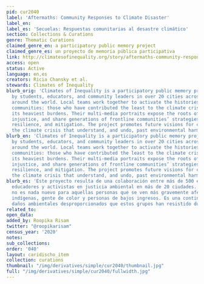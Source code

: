 ```yaml
---
pid: cur2040
label: 'Aftermaths: Community Responses to Climate Disaster'
label_en:
label_es: 'Secuelas: Respuestas comunitarias al desastre climático'
section: Collections & Curations
genre: Thematic Curations
claimed_genre_en: a participatory public memory project
claimed_genre_es: un proyecto de memoria pública participativa
link: http://climatesofinequality.org/story/aftermaths-community-responses-to-climate-disaster/
access: open
status: Active
language: en,es
creators: Ricia Chansky et al.
stewards: Climates of Inequality
blurb_orig: 'Climates of Inequality is a participatory public memory project created
  by students, educators, and community leaders in over 20 cities across the US and
  around the world. Local teams work together to activate the histories of “frontline”
  communities: those who have contributed the least to the climate crisis but bear
  its heaviest burdens. Their multi-media portraits expose the roots of current environmental
  injustice, and share generations of frontline communities’ strategies for resistance,
  resilience, and mitigation. The project promotes future visions for confronting
  the climate crisis that understand, and undo, past environmental harms. '
blurb_en: 'Climates of Inequality is a participatory public memory project created
  by students, educators, and community leaders in over 20 cities across the US and
  around the world. Local teams work together to activate the histories of “frontline”
  communities: those who have contributed the least to the climate crisis but bear
  its heaviest burdens. Their multi-media portraits expose the roots of current environmental
  injustice, and share generations of frontline communities’ strategies for resistance,
  resilience, and mitigation. The project promotes future visions for confronting
  the climate crisis that understand, and undo, past environmental harms. '
blurb_es: 'Este proyecto resulta de una colaboración entre más de 500 estudiantes,
  educadores y activistas en justicia ambiental en más de 20 ciudades. La crisis climática
  no es nada nuevo para aquellas personas que se ven más gravemente afectadas: comunidades
  indígenas, gente de color y personas de bajos ingresos. Es una continuación de los
  daños ambientales desproporcionados que estos grupos han resistido durante generaciones.'
related_to:
open_data:
added_by: Roopika Risam
twitter: "@roopikarisam"
census_year: '2020'
notes:
sub_collections:
order: '040'
layout: caridischo_item
collection: curations
thumbnail: "/img/derivatives/simple/cur2040/thumbnail.jpg"
full: "/img/derivatives/simple/cur2040/fullwidth.jpg"
---
```

